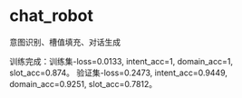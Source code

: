 # chat_robot
意图识别、槽值填充、对话生成

训练完成：训练集-loss=0.0133, intent_acc=1, domain_acc=1, slot_acc=0.874。
验证集-loss=0.2473, intent_acc=0.9449, domain_acc=0.9251, slot_acc=0.7812。
